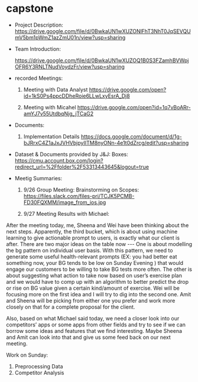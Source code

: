 # capstone
* Project Description:
  https://drive.google.com/file/d/0BwkaUN1wXUZONlFhT3NhT0JqSEVQUmV5bm1pWmZ1azZmU01n/view?usp=sharing

* Team Introduction:

  https://drive.google.com/file/d/0BwkaUN1wXUZOQ1B0S3FZamhBVWpjOFR6Y3RNLTNudVoydzFr/view?usp=sharing

* recorded Meetings:

  1. Meeting with Data Analyst
  https://drive.google.com/open?id=1kS0Ps4ppcDDheRoie6LLwLxyEsrA_Dj8

  2. Meeting with Micahel
  https://drive.google.com/open?id=1q7vBoARr-amYJ7v55UtdbqNjg_jTCaG2

* Documents:
  1. Implementation Details
  https://docs.google.com/document/d/1g-bJRrxC4Z1aJxJVHVbjpyIITM8nyONn-4e1t0dZrcg/edit?usp=sharing

* Dataset & Documents provided by J&J:
  Boxes: 
  https://cmu.account.box.com/login?redirect_url=%2Ffolder%2F53313443645&logout=true

* Meetig Summaries:
  1. 9/26 Group Meeting: Brainstorming on Scopes:
  https://files.slack.com/files-pri/TCJK5PCMB-FD30FQXMM/image_from_ios.jpg

  2. 9/27 Meeting Results with Michael:

After the meeting today, me, Sheena and Wei have been thinking about the next steps. Apparently, the third bucket, which is about using machine learning to give actionable prompt to users, is exactly what our client is after. There are two major ideas on the table now --- One is about modelling  the bg pattern on individual user basis. With this pattern, we need to generate some useful health-relevant prompts (EX: you had better eat something now, your BG tends to be low on Sunday Evening ) that would engage our customers to be willing to take BG tests more often. The other is about suggesting what action to take now based on user’s exercise plan and we would have to comp up with an algorithm to better predict the drop or rise on BG value  given a certain kind/amount of exercise. Wei will be focusing more on the first idea and I will try to dig into the second one. Amit and Sheena will be picking from either one you prefer and work more closely on that for a complete proposal for the client.

Also, based on what Michael said today, we need a closer look into our competitors’ apps or some apps from other fields and try to see if we can borrow some ideas and features that we find interesting. Maybe Sheena and Amit can look into that and give us some feed back on our next meeting.


Work on Sunday:
1. Preprocessing Data
2. Competitor Analysis





